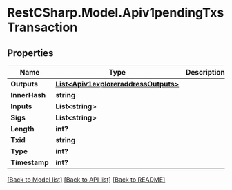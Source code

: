 # RestCSharp.Model.Apiv1pendingTxsTransaction
## Properties

Name | Type | Description | Notes
------------ | ------------- | ------------- | -------------
**Outputs** | [**List&lt;Apiv1exploreraddressOutputs&gt;**](Apiv1exploreraddressOutputs.md) |  | [optional] 
**InnerHash** | **string** |  | [optional] 
**Inputs** | **List&lt;string&gt;** |  | [optional] 
**Sigs** | **List&lt;string&gt;** |  | [optional] 
**Length** | **int?** |  | [optional] 
**Txid** | **string** |  | [optional] 
**Type** | **int?** |  | [optional] 
**Timestamp** | **int?** |  | [optional] 

[[Back to Model list]](../README.md#documentation-for-models) [[Back to API list]](../README.md#documentation-for-api-endpoints) [[Back to README]](../README.md)

